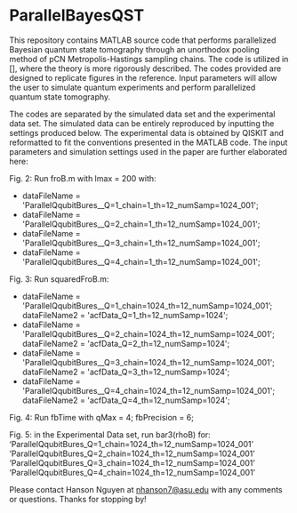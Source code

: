 # ParallelBayesQST
This repository contains MATLAB source code that performs parallelized Bayesian quantum state tomography through an unorthodox pooling method of pCN Metropolis-Hastings sampling chains. The code is utilized in [], where the theory is more rigorously described. The codes provided are designed to replicate figures in the reference. Input parameters will allow the user to simulate quantum experiments and perform parallelized quantum state tomography. 

The codes are separated by the simulated data set and the experimental data set. The simulated data can be entirely reproduced by inputting the settings produced below. The experimental data is obtained by QISKIT and reformatted to fit the conventions presented in the MATLAB code. The input parameters and simulation settings used in the paper are further elaborated here:   

Fig. 2: Run froB.m with lmax = 200 with:
- dataFileName = 'ParallelQqubitBures__Q=1_chain=1_th=12_numSamp=1024_001';
- dataFileName = 'ParallelQqubitBures__Q=2_chain=1_th=12_numSamp=1024_001';
- dataFileName = 'ParallelQqubitBures__Q=3_chain=1_th=12_numSamp=1024_001';
- dataFileName = 'ParallelQqubitBures__Q=4_chain=1_th=12_numSamp=1024_001';

Fig. 3: Run squaredFroB.m:
- dataFileName = 'ParallelQqubitBures__Q=1_chain=1024_th=12_numSamp=1024_001’; dataFileName2 = 'acfData_Q=1_th=12_numSamp=1024';
- dataFileName = 'ParallelQqubitBures__Q=2_chain=1024_th=12_numSamp=1024_001'; dataFileName2 = 'acfData_Q=2_th=12_numSamp=1024';
- dataFileName = 'ParallelQqubitBures__Q=3_chain=1024_th=12_numSamp=1024_001'; dataFileName2 = 'acfData_Q=3_th=12_numSamp=1024';
- dataFileName = 'ParallelQqubitBures__Q=4_chain=1024_th=12_numSamp=1024_001'; dataFileName2 = 'acfData_Q=4_th=12_numSamp=1024';

Fig. 4: Run fbTime with qMax = 4; fbPrecision = 6;

Fig. 5: in the Experimental Data set, run bar3(rhoB) for:
‘ParallelQqubitBures_Q=1_chain=1024_th=12_numSamp=1024_001’
‘ParallelQqubitBures_Q=2_chain=1024_th=12_numSamp=1024_001’
‘ParallelQqubitBures_Q=3_chain=1024_th=12_numSamp=1024_001’
‘ParallelQqubitBures_Q=4_chain=1024_th=12_numSamp=1024_001’

Please contact Hanson Nguyen at nhanson7@asu.edu with any comments or questions. Thanks for stopping by!
